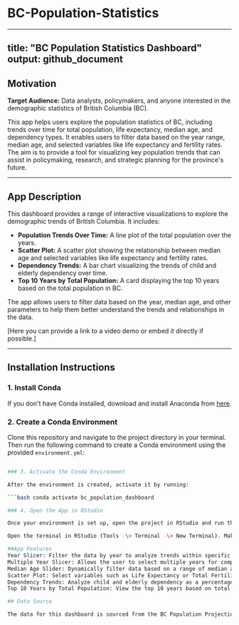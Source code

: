 # BC-Population-Statistics

---
title: "BC Population Statistics Dashboard"
output: github_document
---

## Motivation

**Target Audience:** Data analysts, policymakers, and anyone interested in the demographic statistics of British Columbia (BC).

This app helps users explore the population statistics of BC, including trends over time for total population, life expectancy, median age, and dependency types. It enables users to filter data based on the year range, median age, and selected variables like life expectancy and fertility rates. The aim is to provide a tool for visualizing key population trends that can assist in policymaking, research, and strategic planning for the province's future.

------------------------------------------------------------------------

## App Description

This dashboard provides a range of interactive visualizations to explore the demographic trends of British Columbia. It includes:

-   **Population Trends Over Time:** A line plot of the total population over the years.
-   **Scatter Plot:** A scatter plot showing the relationship between median age and selected variables like life expectancy and fertility rates.
-   **Dependency Trends:** A bar chart visualizing the trends of child and elderly dependency over time.
-   **Top 10 Years by Total Population:** A card displaying the top 10 years based on the total population in BC.

The app allows users to filter data based on the year, median age, and other parameters to help them better understand the trends and relationships in the data.

[Here you can provide a link to a video demo or embed it directly if possible.]

------------------------------------------------------------------------

## Installation Instructions

### 1. Install Conda

If you don't have Conda installed, download and install Anaconda from [here](https://www.anaconda.com/products/individual).

### 2. Create a Conda Environment

Clone this repository and navigate to the project directory in your terminal. Then run the following command to create a Conda environment using the provided `environment.yml`:

```bash conda env create -f environment.yml

### 3. Activate the Conda Environment

After the environment is created, activate it by running:

```bash conda activate bc_population_dashboard

### 4. Open the App in RStudio

Once your environment is set up, open the project in RStudio and run the app:

Open the terminal in RStudio (Tools -\> Terminal -\> New Terminal). Make sure the environment is activated in the terminal. Run the following R code in the Console to launch the app: r Copy shiny::runApp("https://github.com/hanwang205/BC_Population_Statistics.git") The app should now be accessible in your web browser.

##App Features 
Year Slicer: Filter the data by year to analyze trends within specific periods. 
Multiple Year Slicer: Allows the user to select multiple years for comparison. 
Median Age Slider: Dynamically filter data based on a range of median ages. 
Scatter Plot: Select variables such as Life Expectancy or Total Fertility Rate for comparison with Median Age. 
Dependency Trends: Analyze child and elderly dependency as a percentage of total dependency over time. 
Top 10 Years by Total Population: View the top 10 years based on total population in BC.

## Data Source

The data for this dashboard is sourced from the BC Population Projections dataset. You can access the dataset at this link : <https://catalogue.data.gov.bc.ca/dataset/bc-population-projections>

